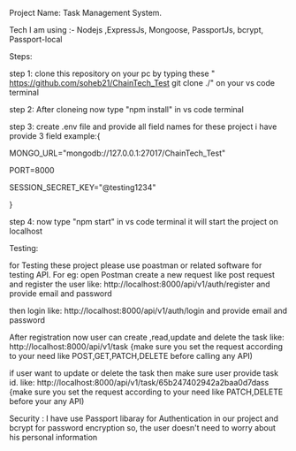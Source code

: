 Project Name: Task Management System.

Tech I am using :- Nodejs ,ExpressJs, Mongoose, PassportJs, bcrypt, Passport-local 

Steps:

step 1: clone this repository on your pc by typing these  " https://github.com/soheb21/ChainTech_Test git clone ./" on your vs code terminal

step 2: After cloneing now type "npm install" in vs code terminal

step 3: create .env file and provide all field names for these project i have provide 3 field
example:{

MONGO_URL="mongodb://127.0.0.1:27017/ChainTech_Test"

PORT=8000

SESSION_SECRET_KEY="@testing1234"

}

step 4: now type "npm start" in vs code terminal it will start the project on localhost 

Testing:

for Testing these project please use poastman or related software for testing API.
For eg: open Postman create a new request like post request and register the user
like: http://localhost:8000/api/v1/auth/register and provide email and password

then login
like: http://localhost:8000/api/v1/auth/login and provide email and password

After registration
now user can create ,read,update and delete the task
like: http://localhost:8000/api/v1/task {make sure you set the request according to your need like POST,GET,PATCH,DELETE before calling any API)

if user want to update or delete the task then make sure user provide task id.
like: http://localhost:8000/api/v1/task/65b247402942a2baa0d7dass   {make sure you set the request according to your need like PATCH,DELETE before your any API)

Security :
I have use Passport libaray for Authentication in our project and bcrypt for password encryption so, the user doesn't need to worry about his personal information

